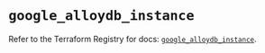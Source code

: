 # `google_alloydb_instance`

Refer to the Terraform Registry for docs: [`google_alloydb_instance`](https://registry.terraform.io/providers/hashicorp/google/6.3.0/docs/resources/alloydb_instance).

